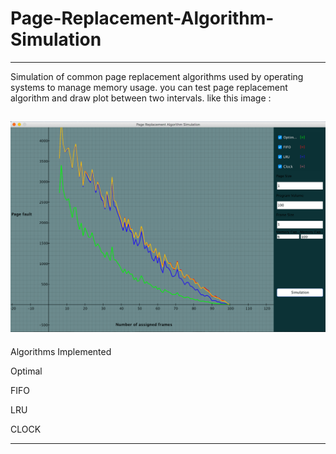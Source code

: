 Page-Replacement-Algorithm-Simulation
==================================
-----------
Simulation of common page replacement algorithms used by operating systems to manage memory usage.
you can test page replacement algorithm and draw plot between two intervals.
like this image :

![enter image description here](https://github.com/armanaxh/Page-Replacement-Algorithm-Simulation/blob/master/ScreenShot/Page-Replacement-Algorithm-Simulation.png)
----------


Algorithms Implemented

Optimal 

FIFO 

LRU 

CLOCK 


---
